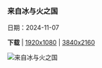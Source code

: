 ### 来自冰与火之国

日期：2024-11-07

**下载**  |  [1920x1080](https://cn.bing.com/th?id=OHR.GlacialRivers_ZH-CN0260507556_1920x1080.jpg)  |  [3840x2160](https://cn.bing.com/th?id=OHR.GlacialRivers_ZH-CN0260507556_UHD.jpg)

![来自冰与火之国](https://cn.bing.com/th?id=OHR.GlacialRivers_ZH-CN0260507556_1920x1080.jpg "冰岛冰川河流鸟瞰图 (© rybarmarekk/Shutterstock)")

